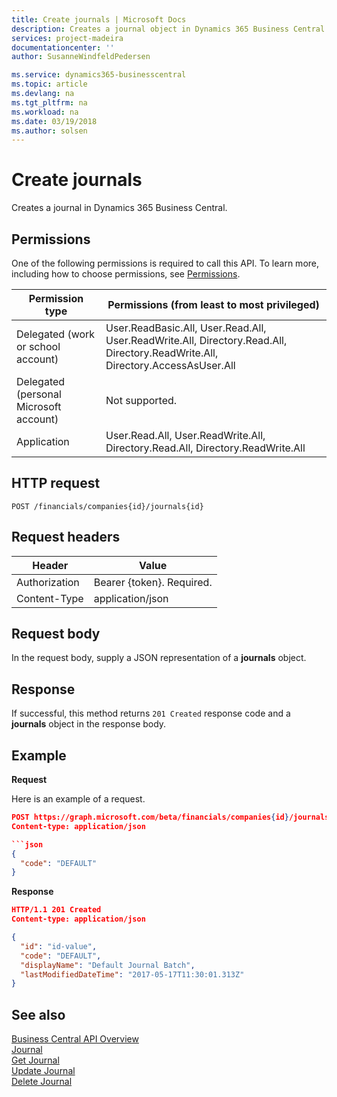 ```yaml
---
title: Create journals | Microsoft Docs
description: Creates a journal object in Dynamics 365 Business Central.
services: project-madeira
documentationcenter: ''
author: SusanneWindfeldPedersen

ms.service: dynamics365-businesscentral
ms.topic: article
ms.devlang: na
ms.tgt_pltfrm: na
ms.workload: na
ms.date: 03/19/2018
ms.author: solsen
---
```


# Create journals
Creates a journal in Dynamics 365 Business Central. 

## Permissions
One of the following permissions is required to call this API. To learn more, including how to choose permissions, see [Permissions](../concepts/permissions_reference.md).

|Permission type|Permissions (from least to most privileged)|
|---------------|-------------------------------------|
|Delegated (work or school account)|User.ReadBasic.All, User.Read.All, User.ReadWrite.All, Directory.Read.All, Directory.ReadWrite.All, Directory.AccessAsUser.All|
Delegated (personal Microsoft account)|	Not supported.|
Application|User.Read.All, User.ReadWrite.All, Directory.Read.All, Directory.ReadWrite.All|

## HTTP request

```
POST /financials/companies{id}/journals{id}
```

## Request headers
|Header        |Value                     |
|--------------|--------------------------|
|Authorization |Bearer {token}. Required. |
|Content-Type  |application/json          |

## Request body
In the request body, supply a JSON representation of a **journals** object.

## Response
If successful, this method returns ```201 Created``` response code and a **journals** object in the response body.

## Example

**Request**

Here is an example of a request.

```json
POST https://graph.microsoft.com/beta/financials/companies{id}/journals
Content-type: application/json

```json
{
  "code": "DEFAULT"
}
```

**Response**

```json
HTTP/1.1 201 Created
Content-type: application/json

{
  "id": "id-value",
  "code": "DEFAULT",
  "displayName": "Default Journal Batch",
  "lastModifiedDateTime": "2017-05-17T11:30:01.313Z"
}
```

## See also
[Business Central API Overview](../dynamics-business-central-concept-overview.md)  
[Journal](../resources/dynamics_journal.md)  
[Get Journal](../api/dynamics_journal_get.md)  
[Update Journal](../api/dynamics_journal_update.md)  
[Delete Journal](../api/dynamics_journal_delete.md)  
